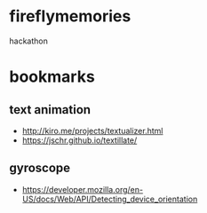 # fireflymemories

hackathon

# bookmarks

## text animation

* http://kiro.me/projects/textualizer.html
* https://jschr.github.io/textillate/ 

## gyroscope

* https://developer.mozilla.org/en-US/docs/Web/API/Detecting_device_orientation